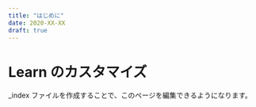 ```yaml
---
title: "はじめに"
date: 2020-XX-XX
draft: true
---
```

# Learn のカスタマイズ
_index ファイルを作成することで、このページを編集できるようになります。